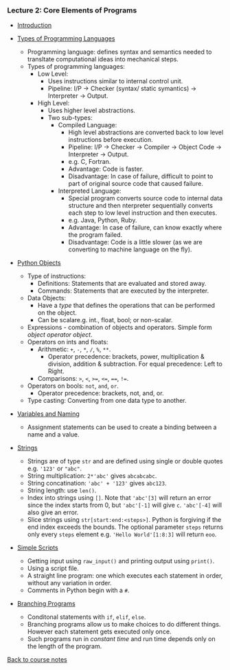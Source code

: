 ### Lecture 2: Core Elements of Programs

* [Introduction](https://www.youtube.com/watch?v=9rVsdCMxeiA)

* [Types of Programming Languages](https://www.youtube.com/watch?v=BvooIjkNJ24)
  * Programming language: defines syntax and semantics needed to transltate computational ideas into mechanical steps.
  * Types of programming languages:
    * Low Level: 
      * Uses instructions similar to internal control unit.
      * Pipeline: I/P -> Checker (syntax/ static symantics) -> Interpreter -> Output.
    * High Level:
      * Uses higher level abstractions.
      * Two sub-types:
        * Compiled Language: 
          * High level abstractions are converted back to low level instructions before execution.
          * Pipeline: I/P -> Checker -> Compiler -> Object Code -> Interpreter -> Output.
          * e.g. C, Fortran.
          * Advantage: Code is faster.
          * Disadvantage: In case of failure, difficult to point to part of original source code that caused failure.
        * Interpreted Language:
          * Special program converts source code to internal data structure and then nterpreter sequentially converts each step to low level instruction and then executes.
          * e.g. Java, Python, Ruby.
          * Advantage: In case of failure, can know exactly where the program failed.
          * Disadvantage: Code is a little slower (as we are converting to machine language on the fly).

* [Python Objects](https://www.youtube.com/watch?v=Ejy6ILfh_hk)
  * Type of instructions:
    * Definitions: Statements that are evaluated and stored away.
    * Commands: Statements that are executed by the interpreter.
  * Data Objects:
    * Have a _type_ that defines the operations that can be performed on the object.
    * Can be scalare.g. int., float, bool; or non-scalar.
  * Expressions - combination of objects and operators. Simple form _object_ _operator_ _object_.
  * Operators on ints and floats:
    * Arithmetic: `+`, `-`, `*`, `/`, `%`, `**`.
      * Operator precedence: brackets, power, multiplication & division, addition & subtraction. For equal precedence: Left to Right.
    * Comparisons: `>`, `<`, `>=`, `<=`, `==`, `!=`.
  * Operators on bools: `not`, `and`, `or`.
    * Operator precedence: brackets, not, and, or.
  * Type casting: Converting from one data type to another.  

* [Variables and Naming](https://www.youtube.com/watch?v=hXyXRmJA8RU)
  * Assignment statements can be used to create a binding between a name and a value.

* [Strings](https://www.youtube.com/watch?v=oJa01jCfTCU)
  * Strings are of type `str` and are defined using single or double quotes e.g. `'123'` or `"abc"`.
  * String multiplication: `2*'abc'` gives `abcabcabc`.
  * String concatination: `'abc' + '123'` gives `abc123`.
  * String length: use `len()`.
  * Index into strings using `[]`. Note that `'abc'[3]` will return an error since the index starts from 0, but `'abc'[-1]` will give `c`. `'abc'[-4]` will also give an error.
  * Slice strings using `str[start:end:<steps>]`. Python is forgiving if the end index exceeds the bounds. The optional parameter `steps` returns only every `steps` element e.g. `'Hello World'[1:8:3]` will return `eoo`.

* [Simple Scripts](https://www.youtube.com/watch?v=7-mC6P2B6Ac)
  * Getting input using `raw_input()` and printing output using `print()`.
  * Using a script file.
  * A straight line program: one which executes each statement in order, without any variation in order.
  * Comments in Python begin with a `#`.

* [Branching Programs](https://www.youtube.com/watch?v=l4C_D90rBcY)
  * Conditonal statements with `if`, `elif`, `else`.
  * Branching programs allow us to make choices to do different things. However each statement gets executed only once.
  * Such programs run in _constant time_ and run time depends only on the length of the program.

[Back to course notes](../Course_Notes.md)
